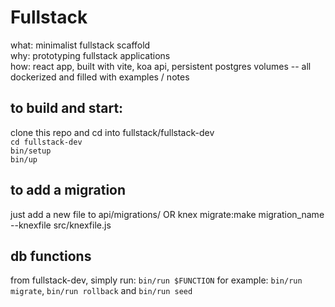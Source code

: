# Fullstack
what: minimalist fullstack scaffold  
why: prototyping fullstack applications  
how: react app, built with vite, koa api, persistent postgres volumes -- all dockerized and filled with examples / notes

## to build and start:
clone this repo and cd into fullstack/fullstack-dev \
`cd fullstack-dev`  
`bin/setup`  
`bin/up`

## to add a migration
just add a new file to api/migrations/ OR
knex migrate:make migration_name --knexfile src/knexfile.js

## db functions
from fullstack-dev, simply run: `bin/run $FUNCTION`
for example: `bin/run migrate`, `bin/run rollback` and `bin/run seed`


<!-- TODO 
NEXT:
dev vs prod envars
Vite!

APP: 
.env file
  defined with script in index.html <head> that pulls vars from a file
  that is created every build
find a web bundler, something like CORS or webpack?. look at Vite

API:
api routing
api query language and schema builder
work processor

APP:
app routing
app disk and history

OTHER:
GH actions
-->

<!-- DONE 
api .env file
db migrations
-->
